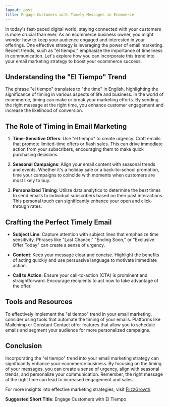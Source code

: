```yaml
---
layout: post
title: Engage Customers with Timely Messages in Ecommerce
---
```



In today's fast-paced digital world, staying connected with your customers is more crucial than ever. As an ecommerce business owner, you might wonder how to keep your audience engaged and interested in your offerings. One effective strategy is leveraging the power of email marketing. Recent trends, such as "el tiempo," emphasize the importance of timeliness in communication. Let's explore how you can incorporate this trend into your email marketing strategy to boost your ecommerce success.

## Understanding the "El Tiempo" Trend

The phrase "el tiempo" translates to "the time" in English, highlighting the significance of timing in various aspects of life and business. In the world of ecommerce, timing can make or break your marketing efforts. By sending the right message at the right time, you enhance customer engagement and increase the likelihood of conversion.

## The Role of Timing in Email Marketing

1. **Time-Sensitive Offers**: Use "el tiempo" to create urgency. Craft emails that promote limited-time offers or flash sales. This can drive immediate action from your subscribers, encouraging them to make quick purchasing decisions.

2. **Seasonal Campaigns**: Align your email content with seasonal trends and events. Whether it's a holiday sale or a back-to-school promotion, time your campaigns to coincide with moments when customers are most likely to buy.

3. **Personalized Timing**: Utilize data analytics to determine the best times to send emails to individual subscribers based on their past interactions. This personal touch can significantly enhance your open and click-through rates.

## Crafting the Perfect Timely Email

- **Subject Line**: Capture attention with subject lines that emphasize time sensitivity. Phrases like "Last Chance," "Ending Soon," or "Exclusive Offer Today" can create a sense of urgency.

- **Content**: Keep your message clear and concise. Highlight the benefits of acting quickly and use persuasive language to motivate immediate action.

- **Call to Action**: Ensure your call-to-action (CTA) is prominent and straightforward. Encourage recipients to act now to take advantage of the offer.

## Tools and Resources

To effectively implement the "el tiempo" trend in your email marketing, consider using tools that automate the timing of your emails. Platforms like Mailchimp or Constant Contact offer features that allow you to schedule emails and segment your audience for more personalized campaigns.

## Conclusion

Incorporating the "el tiempo" trend into your email marketing strategy can significantly enhance your ecommerce business. By focusing on the timing of your messages, you can create a sense of urgency, align with seasonal trends, and personalize your communication. Remember, the right message at the right time can lead to increased engagement and sales.

For more insights into effective marketing strategies, visit [FlizzGrowth](https://flizzgrowth.com).

**Suggested Short Title**: Engage Customers with El Tiempo